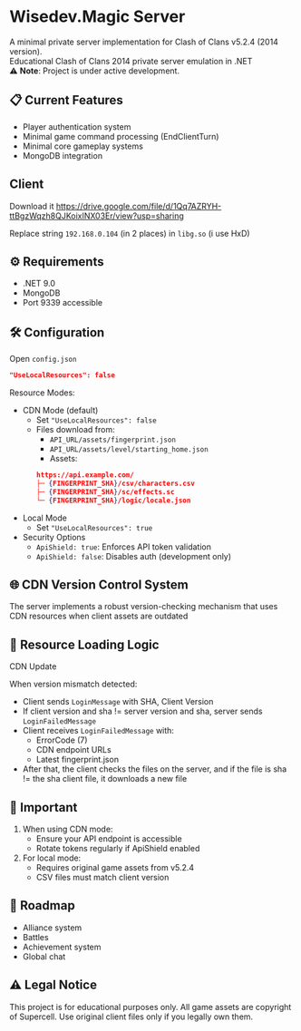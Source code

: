 # Wisedev.Magic Server
A minimal private server implementation for Clash of Clans v5.2.4 (2014 version).  
Educational Clash of Clans 2014 private server emulation in .NET  
⚠️ **Note**: Project is under active development.

## 📋 Current Features
- Player authentication system
- Minimal game command processing (EndClientTurn)
- Minimal core gameplay systems
- MongoDB integration

## Client
 Download it https://drive.google.com/file/d/1Qq7AZRYH-ttBgzWqzh8QJKoixINX03Er/view?usp=sharing

 Replace string ``192.168.0.104`` (in 2 places) in ``libg.so`` (i use HxD)

## ⚙️ Requirements
- .NET 9.0
- MongoDB
- Port 9339 accessible

## 🛠 Configuration
 Open ``config.json``
 ```json
"UseLocalResources": false
 ```
 Resource Modes: 
 - CDN Mode (default)
    - Set ``"UseLocalResources": false``
    - Files download from:
        - ``API_URL/assets/fingerprint.json``
        - ``API_URL/assets/level/starting_home.json``
        - Assets:
        ```json 
        https://api.example.com/
        ├─ {FINGERPRINT_SHA}/csv/characters.csv
        ├─ {FINGERPRINT_SHA}/sc/effects.sc
        └─ {FINGERPRINT_SHA}/logic/locale.json
        ```
 - Local Mode
    - Set ``"UseLocalResources": true``
 - Security Options
    - ``ApiShield: true``: Enforces API token validation
    - ``ApiShield: false``: Disables auth (development only)

## 🌐 CDN Version Control System
 The server implements a robust version-checking mechanism that uses CDN resources when client assets are outdated

## 🔄 Resource Loading Logic
 CDN Update

 When version mismatch detected:
 - Client sends ``LoginMessage`` with SHA, Client Version
 - If client version and sha != server version and sha, server sends ``LoginFailedMessage``
 - Client receives ``LoginFailedMessage`` with:
    - ErrorCode (7)
    - CDN endpoint URLs
    - Latest fingerprint.json
 - After that, the client checks the files on the server, and if the file is sha != the sha client file, it downloads a new file

## 📌 Important
 1. When using CDN mode:
    - Ensure your API endpoint is accessible
    - Rotate tokens regularly if ApiShield enabled
 2. For local mode:
    - Requires original game assets from v5.2.4
    - CSV files must match client version

## 🔮 Roadmap
 - Alliance system
 - Battles
 - Achievement system
 - Global chat

## ⚠️ Legal Notice
 This project is for educational purposes only. All game assets are copyright of Supercell. Use original client files only if you legally own them.